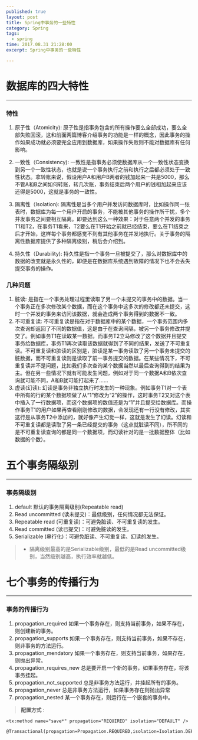 ```yaml
---
published: true
layout: post
title: Spring中事务的一些特性
category: Spring
tags: 
  - spring
time: 2017.08.31 21:28:00
excerpt: Spring中事务的一些特性

---
```



# 数据库的四大特性
----------------
### 特性
1.	原子性（Atomicity): 原子性是指事务包含的所有操作要么全部成功，要么全部失败回滚，这和前面两篇博客介绍事务的功能是一样的概念，因此事务的操作如果成功就必须要完全应用到数据库，如果操作失败则不能对数据库有任何影响。

2.	一致性（Consistency): 一致性是指事务必须使数据库从一个一致性状态变换到另一个一致性状态，也就是说一个事务执行之前和执行之后都必须处于一致性状态。拿转账来说，假设用户A和用户B两者的钱加起来一共是5000，那么不管A和B之间如何转账，转几次账，事务结束后两个用户的钱相加起来应该还得是5000，这就是事务的一致性。

3.	隔离性（Isolation): 隔离性是当多个用户并发访问数据库时，比如操作同一张表时，数据库为每一个用户开启的事务，不能被其他事务的操作所干扰，多个并发事务之间要相互隔离。即要达到这么一种效果：对于任意两个并发的事务T1和T2，在事务T1看来，T2要么在T1开始之前就已经结束，要么在T1结束之后才开始，这样每个事务都感觉不到有其他事务在并发地执行。关于事务的隔离性数据库提供了多种隔离级别，稍后会介绍到。

4.	持久性（Durability): 持久性是指一个事务一旦被提交了，那么对数据库中的数据的改变就是永久性的，即便是在数据库系统遇到故障的情况下也不会丢失提交事务的操作。



### 几种问题
1.	脏读: 是指在一个事务处理过程里读取了另一个未提交的事务中的数据。当一个事务正在多次修改某个数据，而在这个事务中这多次的修改都还未提交，这时一个并发的事务来访问该数据，就会造成两个事务得到的数据不一致。
2.	不可重复读: 不可重复读是指在对于数据库中的某个数据，一个事务范围内多次查询却返回了不同的数据值，这是由于在查询间隔，被另一个事务修改并提交了。例如事务T1在读取某一数据，而事务T2立马修改了这个数据并且提交事务给数据库，事务T1再次读取该数据就得到了不同的结果，发送了不可重复读。不可重复读和脏读的区别是，脏读是某一事务读取了另一个事务未提交的脏数据，而不可重复读则是读取了前一事务提交的数据。在某些情况下，不可重复读并不是问题，比如我们多次查询某个数据当然以最后查询得到的结果为主。但在另一些情况下就有可能发生问题，例如对于同一个数据A和B依次查询就可能不同，A和B就可能打起来了……
3.	虚读(幻读): 幻读是事务非独立执行时发生的一种现象。例如事务T1对一个表中所有的行的某个数据项做了从“1”修改为“2”的操作，这时事务T2又对这个表中插入了一行数据项，而这个数据项的数值还是为“1”并且提交给数据库。而操作事务T1的用户如果再查看刚刚修改的数据，会发现还有一行没有修改，其实这行是从事务T2中添加的，就好像产生幻觉一样，这就是发生了幻读。幻读和不可重复读都是读取了另一条已经提交的事务（这点就脏读不同），所不同的是不可重复读查询的都是同一个数据项，而幻读针对的是一批数据整体（比如数据的个数）。
 

# 五个事务隔级别
----------------
### 事务隔级别
1.	default  默认的事务隔离级别(Repeatable read)
2.	Read uncommitted (读未提交)：最低级别，任何情况都无法保证。
3.	Repeatable read (可重复读)：可避免脏读、不可重复读的发生。
4.	Read committed (读已提交)：可避免脏读的发生。
6.	Serializable (串行化)：可避免脏读、不可重复读、幻读的发生。
>* 隔离级别最高的是Serializable级别，最低的是Read uncommitted级别，当然级别越高，执行效率就越低。

 
# 七个事务的传播行为
----------------
### 事务的传播行为
1.	propagation_required  如果一个事务存在，则支持当前事务，如果不存在，则创建新的事务。
2.	propagation_supports  如果一个事务存在，则支持当前事务，如果不存在，则非事务的方法运行。
3.	propagation_mendatory 如果一个事务存在，则支持当前事务，如果存在，则抛出异常。
4.	propagation_requires_new  总是要开启一个新的事务，如果事务存在，将该事务挂起。
5.	propagation_not_supported  总是非事务方法运行，并挂起所有的事务。
6.	propagation_never  总是非事务方法运行，如果事务存在则抛出异常
7.	propagation_nested  某一个事务存在，则运行在一个嵌套的事务中。

>**配置方式** :

	<tx:method name="save*" propagation="REQUIRED" isolation="DEFAULT" />

	@Transactional(propagation=Propagation.REQUIRED,isolation=Isolation.DEFAULT)
